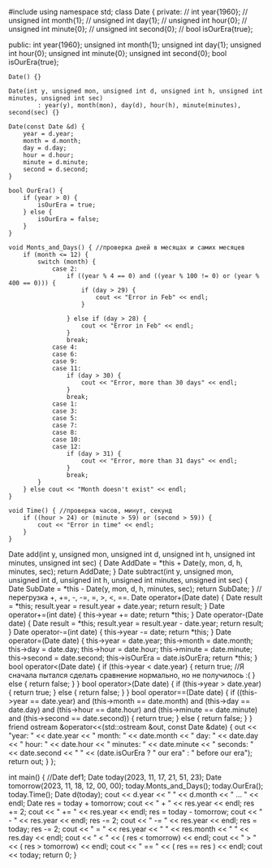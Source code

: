 #include <iostream>
using namespace std;
class Date {
private:
//    int year{1960};
//    unsigned int month{1};
//    unsigned int day{1};
//    unsigned int hour{0};
//    unsigned int minute{0};
//    unsigned int second{0};
//    bool isOurEra{true};

public:
    int year{1960};
    unsigned int month{1};
    unsigned int day{1};
    unsigned int hour{0};
    unsigned int minute{0};
    unsigned int second{0};
    bool isOurEra{true};

    Date() {}

    Date(int y, unsigned mon, unsigned int d, unsigned int h, unsigned int minutes, unsigned int sec)
            : year(y), month(mon), day(d), hour(h), minute(minutes), second(sec) {}

    Date(const Date &d) {
        year = d.year;
        month = d.month;
        day = d.day;
        hour = d.hour;
        minute = d.minute;
        second = d.second;
    }

    bool OurEra() {
        if (year > 0) {
            isOurEra = true;
        } else {
            isOurEra = false;
        }
    }

    void Monts_and_Days() { //проверка дней в месяцах и самих месяцев
        if (month <= 12) {
            switch (month) {
                case 2:
                    if ((year % 4 == 0) and ((year % 100 != 0) or (year % 400 == 0))) {
                        if (day > 29) {
                            cout << "Error in Feb" << endl;
                        }

                    } else if (day > 28) {
                        cout << "Error in Feb" << endl;
                    }
                    break;
                case 4:
                case 6:
                case 9:
                case 11:
                    if (day > 30) {
                        cout << "Error, more than 30 days" << endl;
                    }
                    break;
                case 1:
                case 3:
                case 5:
                case 7:
                case 8:
                case 10:
                case 12:
                    if (day > 31) {
                        cout << "Error, more than 31 days" << endl;
                    }
                    break;
            }
        } else cout << "Month doesn't exist" << endl;
    }

    void Time() { //проверка часов, минут, секунд
        if ((hour > 24) or (minute > 59) or (second > 59)) {
            cout << "Error in time" << endl;
        }
    }
Date add(int y, unsigned mon, unsigned int d, unsigned int h, unsigned int minutes, unsigned int sec) {
        Date AddDate = *this + Date(y, mon, d, h, minutes, sec);
        return AddDate;
    }
Date subtract(int y, unsigned mon, unsigned int d, unsigned int h, unsigned int minutes, unsigned int sec) {
        Date SubDate = *this - Date(y, mon, d, h, minutes, sec);
        return SubDate;
    }
    //перегрузка +, +=, -, -=, =, >, <, ==.
Date operator+(Date date) {
        Date result = *this;
        result.year = result.year + date.year;
        return result;
    }
Date operator+=(int date) {
        this->year += date;
        return *this;
    }
Date operator-(Date date) {
        Date result = *this;
        result.year = result.year - date.year;
        return result;
    }
Date operator-=(int date) {
        this->year -= date;
        return *this;
    }
Date operator=(Date date) {
        this->year = date.year;
        this->month = date.month;
        this->day = date.day;
        this->hour = date.hour;
        this->minute = date.minute;
        this->second = date.second;
        this->isOurEra = date.isOurEra;
        return *this;
    }
bool operator<(Date date) {
    if (this->year < date.year) {
        return true;
        //Я сначала пытался сделать сравнение нормально, но не получилось :(
    } else {
        return false;
    }
}
bool operator>(Date date) {
    if (this->year > date.year) {
        return true;
    } else {
        return false;
    }
}
bool operator==(Date date) {
        if ((this->year == date.year) and (this->month == date.month) and (this->day == date.day) and (this->hour == date.hour) and (this->minute == date.minute) and (this->second == date.second)) {
            return true;
        } else {
            return false;
        }
    }
friend ostream &operator<<(std::ostream &out, const Date &date) {
    out << "year: " << date.year << " month: " << date.month << " day: " << date.day
            << " hour: " << date.hour << " minutes: " << date.minute << " seconds: " << date.second << " "
            << (date.isOurEra ? " our era" : " before our era");
        return out;
    }
};


int main() {
    //Date def1;
    Date today(2023, 11, 17, 21, 51, 23);
    Date tomorrow(2023, 11, 18, 12, 00, 00);
    today.Monts_and_Days();
    today.OurEra();
    today.Time();
    Date d(today);
    cout << d.year << " " << d.month << " ... " << endl;
    Date res = today + tomorrow;
    cout << " + " << res.year << endl;
    res += 2;
    cout << " += " << res.year << endl;
    res = today - tomorrow;
    cout << " - " << res.year << endl;
    res -= 2;
    cout << " -= " << res.year << endl;
    res = today;
    res -= 2;
    cout << " = " << res.year << " " << res.month << " " << res.day << endl;
    cout << " < " << ( res < tomorrow) << endl;
    cout << " > " << ( res > tomorrow) << endl;
    cout << " == " << ( res == res ) << endl;
    cout << today;
    return 0;
}
